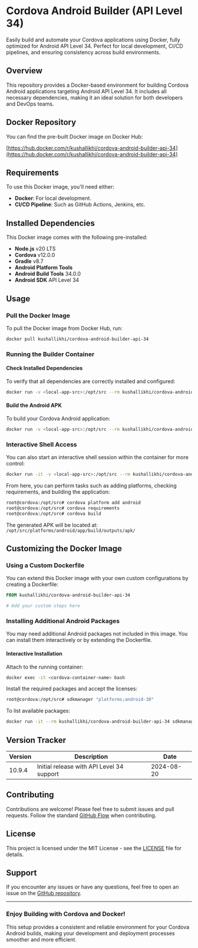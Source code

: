 # Cordova Android Builder (API Level 34)

Easily build and automate your Cordova applications using Docker, fully optimized for Android API Level 34. Perfect for local development, CI/CD pipelines, and ensuring consistency across build environments.

## Overview

This repository provides a Docker-based environment for building Cordova Android applications targeting Android API Level 34. It includes all necessary dependencies, making it an ideal solution for both developers and DevOps teams.

## Docker Repository

You can find the pre-built Docker image on Docker Hub:

[https://hub.docker.com/r/kushallikhi/cordova-android-builder-api-34](https://hub.docker.com/r/kushallikhi/cordova-android-builder-api-34)

## Requirements

To use this Docker image, you'll need either:

- **Docker**: For local development.
- **CI/CD Pipeline**: Such as GitHub Actions, Jenkins, etc.

## Installed Dependencies

This Docker image comes with the following pre-installed:

- **Node.js** v20 LTS
- **Cordova** v12.0.0
- **Gradle** v8.7
- **Android Platform Tools**
- **Android Build Tools** 34.0.0
- **Android SDK** API Level 34

## Usage

### Pull the Docker Image

To pull the Docker image from Docker Hub, run:

```bash
docker pull kushallikhi/cordova-android-builder-api-34
```

### Running the Builder Container

#### Check Installed Dependencies

To verify that all dependencies are correctly installed and configured:

```bash
docker run -v <local-app-src>:/opt/src --rm kushallikhi/cordova-android-builder-api-34 cordova requirements
```

#### Build the Android APK

To build your Cordova Android application:

```bash
docker run -v <local-app-src>:/opt/src --rm kushallikhi/cordova-android-builder-api-34 cordova build
```

### Interactive Shell Access

You can also start an interactive shell session within the container for more control:

```bash
docker run -it -v <local-app-src>:/opt/src --rm kushallikhi/cordova-android-builder-api-34 bash
```

From here, you can perform tasks such as adding platforms, checking requirements, and building the application:

```bash
root@cordova:/opt/src# cordova platform add android
root@cordova:/opt/src# cordova requirements
root@cordova:/opt/src# cordova build
```

The generated APK will be located at: `/opt/src/platforms/android/app/build/outputs/apk/`

## Customizing the Docker Image

### Using a Custom Dockerfile

You can extend this Docker image with your own custom configurations by creating a Dockerfile:

```Dockerfile
FROM kushallikhi/cordova-android-builder-api-34

# Add your custom steps here
```

### Installing Additional Android Packages

You may need additional Android packages not included in this image. You can install them interactively or by extending the Dockerfile.

#### Interactive Installation

Attach to the running container:

```bash
docker exec -it <cordova-container-name> bash
```

Install the required packages and accept the licenses:

```bash
root@cordova:/opt/src# sdkmanager "platforms;android-30"
```

To list available packages:

```bash
docker run -it --rm kushallikhi/cordova-android-builder-api-34 sdkmanager --list
```

## Version Tracker

| Version | Description                               | Date       |
|---------|-------------------------------------------|------------|
| 10.9.4  | Initial release with API Level 34 support | 2024-08-20 |

## Contributing

Contributions are welcome! Please feel free to submit issues and pull requests. Follow the standard [GitHub Flow](https://guides.github.com/introduction/flow/) when contributing.

## License

This project is licensed under the MIT License - see the [LICENSE](LICENSE) file for details.

## Support

If you encounter any issues or have any questions, feel free to open an issue on the [GitHub repository](https://github.com/kushal-likhi/cordova-android-builder-api-34).

---

### Enjoy Building with Cordova and Docker!

This setup provides a consistent and reliable environment for your Cordova Android builds, making your development and deployment processes smoother and more efficient.